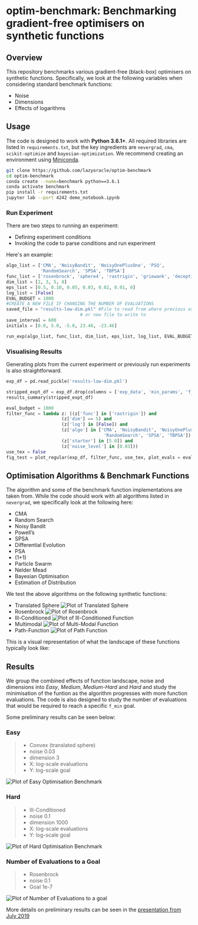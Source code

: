 # optim-benchmark: Benchmarking gradient-free optimisers on synthetic functions

## Overview

This repository benchmarks various gradient-free (black-box) optimisers on synthetic functions. Specifically, we look at the following variables when considering standard benchmark functions:

* Noise
* Dimensions
* Effects of logarithms

## Usage

The code is designed to work with **Python 3.6.1+**. All required libraries are listed in `requirements.txt`, but the key ingredients are `nevergrad`, `cma`, `scikit-optimize` and `bayesian-optimization`. We recommend creating an environment using [Miniconda](https://docs.conda.io/en/latest/miniconda.html).

```bash
git clone https://github.com/lazyoracle/optim-benchmark
cd optim-benchmark
conda create --name=benchmark python==3.6.1
conda activate benchmark
pip install -r requirements.txt
jupyter lab --port 4242 demo_notebook.ipynb
```

### Run Experiment

There are two steps to running an experiment:

* Defining experiment conditions
* Invoking the code to parse conditions and run experiment

Here's an example:

```python
algo_list = ['CMA', 'NoisyBandit', 'NoisyOnePlusOne', 'PSO',
             'RandomSearch', 'SPSA', 'TBPSA']
func_list = ['rosenbrock', 'sphere4', 'rastrigin', 'griewank', 'deceptivepath']
dim_list = [2, 3, 5, 8]
eps_list = [0.5, 0.10, 0.05, 0.03, 0.02, 0.01, 0]
log_list = [False]
EVAL_BUDGET = 1000
#CREATE A NEW FILE IF CHANGING THE NUMBER OF EVALUATIONS
saved_file = "results-low-dim.pkl" #File to read from where previous expts were stored
                            # or new file to write to
save_interval = 600
initials = [0.0, 5.0, -5.0, 23.46, -23.46]

run_exp(algo_list, func_list, dim_list, eps_list, log_list, EVAL_BUDGET, saved_file, 'pkl', initials, save_interval)
```

### Visualising Results

Generating plots from the current experiment or previously run experiments is also straightforward.

```python
exp_df = pd.read_pickle('results-low-dim.pkl')

stripped_expt_df = exp_df.drop(columns = ['exp_data', 'min_params', 'f_min', 'time'])
results_summary(stripped_expt_df)

eval_budget = 1000
filter_func = lambda z: ((z['func'] in ['rastrigin']) and
                     (z['dim'] == 5) and
                     (z['log'] in [False]) and
                     (z['algo'] in ['CMA', 'NoisyBandit', 'NoisyOnePlusOne', 'PSO',
                                     'RandomSearch', 'SPSA', 'TBPSA']) and
                     (z['starter'] in [5.0]) and  
                     (z['noise_level'] in [0.03]))
use_tex = False
fig_test = plot_regular(exp_df, filter_func, use_tex, plot_evals = eval_budget, y_field = 'f_min', logplot='y')
```

## Optimisation Algorithms & Benchmark Functions

The algorithm and some of the benchmark function implementations are taken from. While the code should work with all algorithms listed in `nevergrad`, we specifically look at the following here:

* CMA
* Random Search
* Noisy Bandit
* Powell’s
* SPSA
* Differential Evolution
* PSA
* (1+1)
* Particle Swarm
* Nelder Mead
* Bayesian Optimisation
* Estimation of Distribution

We test the above algorithms on the following synthetic functions:

* Translated Sphere
![Plot of Translated Sphere](img/Picture1.png)
* Rosenbrock
![Plot of Rosenbrock](img/Picture2.png)
* Ill-Conditioned
![Plot of Ill-Conditioned Function](img/Picture3.png)
* Multimodal
![Plot of Multi-Modal Function](img/Picture4.png)
* Path-Function
![Plot of Path Function](img/Picture5.png)

This is a visual representation of what the landscape of these functions typically look like:

## Results

We group the combined effects of function landscape, noise and dimensions into *Easy*, *Medium*, *Medium-Hard* and *Hard* and study the minimisation of the funtion as the algorithm progresses with more function evaluations. The code is also designed to study the number of evaluations that would be required to reach a specific `f_min` goal.

Some preliminary results can be seen below:

### Easy

> * Convex (translated sphere)
> * noise 0.03
> * dimension 3
> * X: log-scale evaluations
> * Y: log-scale goal

![Plot of Easy Optimisation Benchmark](img/Picture6.png)

### Hard

> * Ill-Conditioned
> * noise 0.1
> * dimension 1000
> * X: log-scale evaluations
> * Y: log-scale goal

![Plot of Hard Optimisation Benchmark](img/Picture7.png)

### Number of Evaluations to a Goal

> * Rosenbrock
> * noise 0.1
> * Goal 1e-7

![Plot of Number of Evaluations to a goal](img/Picture8.png)

More details on preliminary results can be seen in the [presentation from July 2019](benchmark_optimisers_anurag.pdf)
